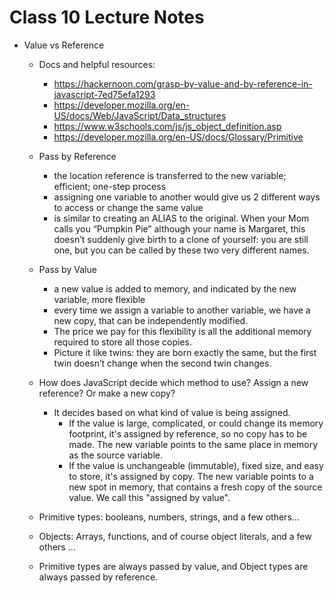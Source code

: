 # Class 10 Lecture Notes

- Value vs Reference
  - Docs and helpful resources:
    - <https://hackernoon.com/grasp-by-value-and-by-reference-in-javascript-7ed75efa1293>
    - <https://developer.mozilla.org/en-US/docs/Web/JavaScript/Data_structures>
    - <https://www.w3schools.com/js/js_object_definition.asp>
    - <https://developer.mozilla.org/en-US/docs/Glossary/Primitive>

  - Pass by Reference
    - the location reference is transferred to the new variable; efficient; one-step process
    - assigning one variable to another would give us 2 different ways to access or change the same value
    - is similar to creating an ALIAS to the original. When your Mom calls you “Pumpkin Pie” although your name is Margaret, this doesn’t suddenly give birth to a clone of yourself: you are still one, but you can be called by these two very different names.
  - Pass by Value
    - a new value is added to memory, and indicated by the new variable, more flexible
    - every time we assign a variable to another variable, we have a new copy, that can be independently modified.
    - The price we pay for this flexibility is all the additional memory required to store all those copies.
    - Picture it like twins: they are born exactly the same, but the first twin doesn’t change when the second twin changes.
  - How does JavaScript decide which method to use? Assign a new reference? Or make a new copy?
    - It decides based on what kind of value is being assigned.
      - If the value is large, complicated, or could change its memory footprint, it's assigned by reference, so no copy has to be made. The new variable points to the same place in memory as the source variable.
      - If the value is unchangeable (immutable), fixed size, and easy to store, it's assigned by copy. The new variable points to a new spot in memory, that contains a fresh copy of the source value. We call this "assigned by value".
  - Primitive types: booleans, numbers, strings, and a few others...
  - Objects: Arrays, functions, and of course object literals, and a few others ...
  - Primitive types are always passed by value, and Object types are always passed by reference.
